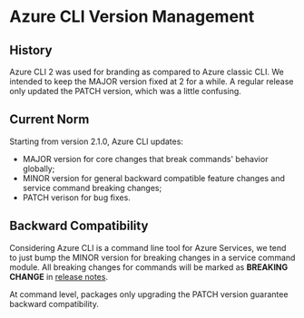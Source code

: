 Azure CLI Version Management
============================

## History
Azure CLI 2 was used for branding as compared to Azure classic CLI. We intended to keep the MAJOR version fixed at 2 for a while. A regular release only updated the PATCH version, which was a little confusing.

## Current Norm
Starting from version 2.1.0, Azure CLI updates:  
* MAJOR version for core changes that break commands' behavior globally;  
* MINOR version for general backward compatible feature changes and service command breaking changes;  
* PATCH verison for bug fixes.

## Backward Compatibility
Considering Azure CLI is a command line tool for Azure Services, we tend to just bump the MINOR version for breaking changes in a service command module. All breaking changes for commands will be marked as **BREAKING CHANGE** in [release notes](https://docs.microsoft.com/cli/azure/release-notes-azure-cli?view=azure-cli-latest).

At command level, packages only upgrading the PATCH version guarantee backward compatibility.

